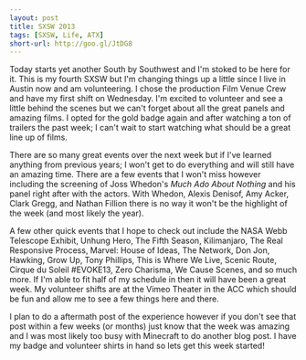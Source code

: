 ```yaml
---
layout: post
title: SXSW 2013
tags: [SXSW, Life, ATX]
short-url: http://goo.gl/JtDG8
---
```

Today starts yet another South by Southwest and I'm stoked to be here for it. This is my fourth SXSW but I'm changing things up a little since I live in Austin now and am volunteering. I chose the production Film Venue Crew and have my first shift on Wednesday. I'm excited to volunteer and see a little behind the scenes but we can't forget about all the great panels and amazing films. I opted for the gold badge again and after watching a ton of trailers the past week; I can't wait to start watching what should be a great line up of films.

There are so many great events over the next week but if I've learned anything from previous years; I won't get to do everything and will still have an amazing time. There are a few events that I won't miss however including the screening of Joss Whedon's _Much Ado About Nothing_ and his panel right after with the actors. With Whedon, Alexis Denisof, Amy Acker, Clark Gregg, and Nathan Fillion there is no way it won't be the highlight of the week (and most likely the year).

A few other quick events that I hope to check out include the NASA Webb Telescope Exhibit, Unhung Hero, The Fifth Season, Kilimanjaro, The Real Responsive Process, Marvel: House of Ideas, The Network, Don Jon, Hawking, Grow Up, Tony Phillips, This is Where We Live, Scenic Route, Cirque du Soleil #EVOKE13, Zero Charisma, We Cause Scenes, and so much more. If I'm able to fit half of my schedule in then it will have been a great week. My volunteer shifts are at the Vimeo Theater in the ACC which should be fun and allow me to see a few things here and there.

I plan to do a aftermath post of the experience however if you don't see that post within a few weeks (or months) just know that the week was amazing and I was most likely too busy with Minecraft to do another blog post. I have my badge and volunteer shirts in hand so lets get this week started!
